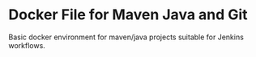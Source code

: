# Docker File for Maven Java and Git

Basic docker environment for maven/java projects suitable for Jenkins workflows.
